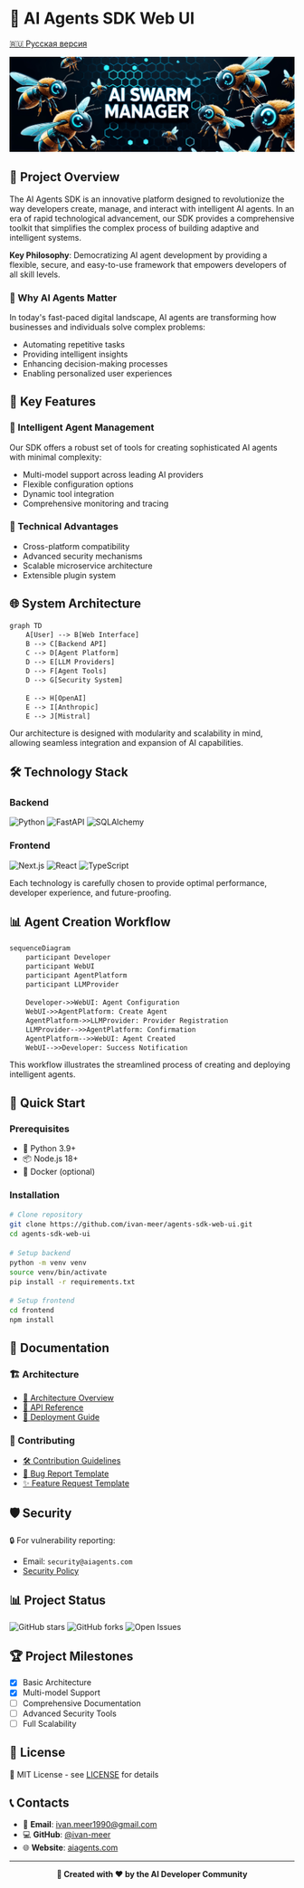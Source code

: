 # 🤖 AI Agents SDK Web UI

[🇷🇺 Русская версия](README_RU.md)

<p align="center">
    <img src="./src/assets/banner.jpg" alt="AI Agents SDK Logo">
</p>

## 🌟 Project Overview

The AI Agents SDK is an innovative platform designed to revolutionize the way developers create, manage, and interact with intelligent AI agents. In an era of rapid technological advancement, our SDK provides a comprehensive toolkit that simplifies the complex process of building adaptive and intelligent systems.

**Key Philosophy**: Democratizing AI agent development by providing a flexible, secure, and easy-to-use framework that empowers developers of all skill levels.

### 🎯 Why AI Agents Matter

In today's fast-paced digital landscape, AI agents are transforming how businesses and individuals solve complex problems:
- Automating repetitive tasks
- Providing intelligent insights
- Enhancing decision-making processes
- Enabling personalized user experiences

## 🚀 Key Features

### 🧠 Intelligent Agent Management
Our SDK offers a robust set of tools for creating sophisticated AI agents with minimal complexity:
- Multi-model support across leading AI providers
- Flexible configuration options
- Dynamic tool integration
- Comprehensive monitoring and tracing

### 🔧 Technical Advantages
- Cross-platform compatibility
- Advanced security mechanisms
- Scalable microservice architecture
- Extensible plugin system

## 🌐 System Architecture

```mermaid
graph TD
    A[User] --> B[Web Interface]
    B --> C[Backend API]
    C --> D[Agent Platform]
    D --> E[LLM Providers]
    D --> F[Agent Tools]
    D --> G[Security System]
    
    E --> H[OpenAI]
    E --> I[Anthropic]
    E --> J[Mistral]
```

Our architecture is designed with modularity and scalability in mind, allowing seamless integration and expansion of AI capabilities.

## 🛠 Technology Stack

### Backend
![Python](https://img.shields.io/badge/Python-3.9+-blue?style=for-the-badge&logo=python)
![FastAPI](https://img.shields.io/badge/FastAPI-0.68.0-green?style=for-the-badge&logo=fastapi)
![SQLAlchemy](https://img.shields.io/badge/SQLAlchemy-1.4+-red?style=for-the-badge)

### Frontend
![Next.js](https://img.shields.io/badge/Next.js-14+-black?style=for-the-badge&logo=next.js)
![React](https://img.shields.io/badge/React-18+-blue?style=for-the-badge&logo=react)
![TypeScript](https://img.shields.io/badge/TypeScript-5+-white?style=for-the-badge&logo=typescript)

Each technology is carefully chosen to provide optimal performance, developer experience, and future-proofing.

## 📊 Agent Creation Workflow

```mermaid
sequenceDiagram
    participant Developer
    participant WebUI
    participant AgentPlatform
    participant LLMProvider

    Developer->>WebUI: Agent Configuration
    WebUI->>AgentPlatform: Create Agent
    AgentPlatform->>LLMProvider: Provider Registration
    LLMProvider-->>AgentPlatform: Confirmation
    AgentPlatform-->>WebUI: Agent Created
    WebUI-->>Developer: Success Notification
```

This workflow illustrates the streamlined process of creating and deploying intelligent agents.

## 🚀 Quick Start

### Prerequisites
- 🐍 Python 3.9+
- 📦 Node.js 18+
- 🐳 Docker (optional)

### Installation

```bash
# Clone repository
git clone https://github.com/ivan-meer/agents-sdk-web-ui.git
cd agents-sdk-web-ui

# Setup backend
python -m venv venv
source venv/bin/activate
pip install -r requirements.txt

# Setup frontend
cd frontend
npm install
```

## 📘 Documentation

### 🏗 Architecture
- [📄 Architecture Overview](/docs/ARCHITECTURE.md)
- [🔌 API Reference](/docs/API.md)
- [🚢 Deployment Guide](/docs/DEPLOYMENT.md)

### 🤝 Contributing
- [🛠 Contribution Guidelines](/CONTRIBUTING.md)
- [🐛 Bug Report Template](/.github/ISSUE_TEMPLATE/bug_report.md)
- [✨ Feature Request Template](/.github/ISSUE_TEMPLATE/feature_request.md)

## 🛡️ Security

🔒 For vulnerability reporting:
- Email: `security@aiagents.com`
- [Security Policy](/SECURITY.md)

## 📊 Project Status

![GitHub stars](https://img.shields.io/github/stars/ivan-meer/agents-sdk-web-ui?style=social)
![GitHub forks](https://img.shields.io/github/forks/ivan-meer/agents-sdk-web-ui?style=social)
![Open Issues](https://img.shields.io/github/issues/ivan-meer/agents-sdk-web-ui)

## 🏆 Project Milestones

- [x] Basic Architecture
- [x] Multi-model Support
- [ ] Comprehensive Documentation
- [ ] Advanced Security Tools
- [ ] Full Scalability

## 📜 License

🔑 MIT License - see [LICENSE](/LICENSE) for details

## 📞 Contacts

- 📧 **Email**: ivan.meer1990@gmail.com
- 💻 **GitHub**: [@ivan-meer](https://github.com/ivan-meer)
- 🌐 **Website**: [aiagents.com](https://aiagents.com)

---

<p align="center">
    <strong>🚀 Created with ❤️ by the AI Developer Community</strong>
</p>
